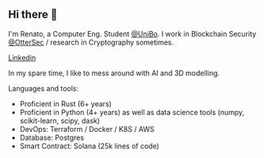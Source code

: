## Hi there 👋

I'm Renato, a Computer Eng. Student [@UniBo](https://www.unibo.it/it). I work in Blockchain Security [@OtterSec](https://osec.io/) / research in Cryptography sometimes. 

[Linkedin](https://www.linkedin.com/in/renato-eugenio-maria-marziano)

In my spare time, I like to mess around with AI and 3D modelling.

Languages and tools:

* Proficient in Rust (6+ years)
* Proficient in Python (4+ years) as well as data science tools (numpy, scikit-learn, scipy, dask)
* DevOps: Terraform / Docker / K8S / AWS
* Database: Postgres
* Smart Contract: Solana (25k lines of code)
